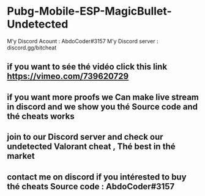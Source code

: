 # Pubg-Mobile-ESP-MagicBullet-Undetected
M'y Discord Acount : AbdoCoder#3157
M'y Discord server : discord.gg/bitcheat

## if you want to sée thé vidéo click this link https://vimeo.com/739620729

## if you want more proofs we Can make live stream in discord and we show you thé Source code and thé cheats works

## join to our Discord server and check our undetected Valorant cheat , Thé best in thé market

## contact me on discord if you intérested to buy thé cheats Source code : AbdoCoder#3157
